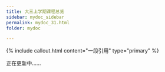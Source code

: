 ```yaml
---
title: 大三上学期课程总览
sidebar: mydoc_sidebar
permalink: mydoc_31.html
folder: mydoc

---
```


{% include callout.html content="一段引用" type="primary" %} 

正在更新中......


